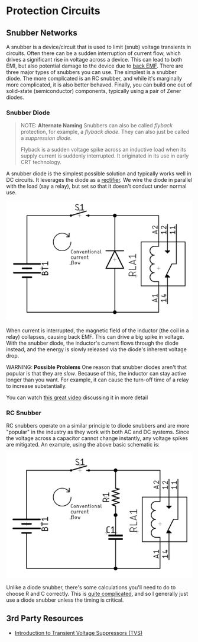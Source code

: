 # Protection Circuits

## Snubber Networks

A snubber is a device/circuit that is used to limit (snub) voltage transients in
circuits. Often there can be a sudden interruption of current flow, which drives
a significant rise in voltage across a device. This can lead to both EMI, but
also potential damage to the device due to [back
EMF](https://en.wikipedia.org/wiki/Counter-electromotive_force). There are three
major types of snubbers you can use. The simplest is a snubber diode. The more
complicated is an RC snubber, and while it's marginally more complicated, it is
also better behaved. Finally, you can build one out of solid-state
(semiconductor) components, typically using a pair of Zener diodes.


### Snubber Diode

> NOTE: **Alternate Naming** Snubbers can also be called _flyback_ protection, for
> example, a _flyback diode_. They can also just be called a _suppression diode_. 
>
> Flyback is a sudden voltage spike across an inductive load when its supply
> current is suddenly interrupted. It originated in its use in early CRT technology.

A snubber diode is the simplest possible solution and typically works well in DC
circuits. It leverages the diode as a
[rectifier](https://en.wikipedia.org/wiki/Rectifier). We wire the diode in
parallel with the load (say a relay), but set so that it doesn't conduct under
normal use. 

![Diode snubber with relay](/img/schematic-diode-snubber.png)

When current is interrupted, the magnetic field of the inductor (the coil in a
relay) collapses, causing back EMF. This can drive a big spike in voltage. With
the snubber diode, the inductor's current flows through the diode instead, and
the energy is slowly released via the diode's inherent voltage drop.

WARNING: **Possible Problems** One reason that snubber diodes aren't that
popular is that they are _slow_. Because of this, the inductor can stay active
longer than you want. For example, it can cause the turn-off time of a relay to
increase substantially.

You can watch [this great video](https://www.youtube.com/watch?v=c6I7Ycbv8B8)
discussing it in more detail

### RC Snubber

RC snubbers operate on a similar principle to diode snubbers and are more
"popular" in the industry as they work with both AC and DC systems. Since the
voltage across a capacitor cannot change instantly, any voltage spikes are
mitigated. An example, using the above basic schematic is:

![RC snubber with relay](/img/schematic-rc-snubber.png)

Unlike a diode snubber, there's some calculations you'll need to do to choose R
and C correctly. This is [quite
complicated](https://www.eetimes.com/calculating-an-r-c-snubber/), and so I
generally just use a diode snubber unless the timing is critical.

## 3rd Party Resources

* [Introduction to Transient Voltage Suppressors (TVS)](https://www.allaboutcircuits.com/technical-articles/transient-voltage-suppressors-tvs-an-introduction/)